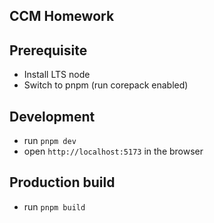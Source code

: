 ## CCM Homework

## Prerequisite
* Install LTS node
* Switch to pnpm (run corepack enabled)

## Development
* run `pnpm dev`
* open `http://localhost:5173` in the browser

## Production build
* run `pnpm build`